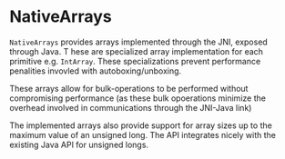 <h1> NativeArrays </h1>

<code>NativeArrays</code> provides arrays implemented through the JNI, exposed through Java.
T
hese are specialized array implementation for each primitive e.g. <code>IntArray</code>. These
specializations prevent performance penalities invovled with autoboxing/unboxing.

These arrays allow for bulk-operations to be performed without compromising performance (as these
bulk opoerations minimize the overhead involved in communications through the JNI-Java link)

The implemented arrays also provide support for array sizes up to the maximum value of an unsigned long. The API integrates
nicely with the existing Java API for unsigned longs.  

 